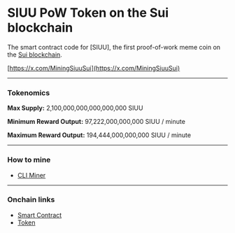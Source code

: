 # SIUU PoW Token on the Sui blockchain

The smart contract code for [SIUU], the first proof-of-work meme coin on the [Sui blockchain](https://sui.io/).

[https://x.com/MiningSiuuSui](https://x.com/MiningSiuuSui)

---

### Tokenomics

__Max Supply:__ 2,100,000,000,000,000,000 SIUU

__Minimum Reward Output:__ 97,222,000,000,000 SIUU / minute

__Maximum Reward Output:__ 194,444,000,000,000 SIUU / minute

---

### How to mine
- [CLI Miner](https://github.com/siuuminingpow/sui_siuu_miner)

---

### Onchain links

- [Smart Contract](https://suivision.xyz/package/0xa9ac245133600c1fe7fe625fa1d906a72972f0e55ae8dd462ca1c910dfc06d55)
- [Token](https://suiscan.xyz/mainnet/coin/0xa9ac245133600c1fe7fe625fa1d906a72972f0e55ae8dd462ca1c910dfc06d55::siuu::SIUU/txs)
